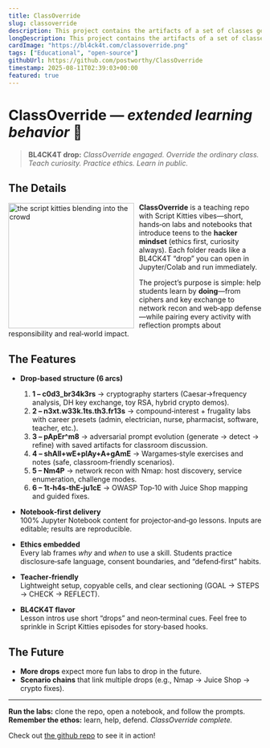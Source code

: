 ```yaml
---
title: ClassOverride
slug: classoverride
description: This project contains the artifacts of a set of classes geared towards a a teenage audience to serve as an introduction to the hacker mindset.
longDescription: This project contains the artifacts of a set of classes geared towards a a teenage audience to serve as an introduction to the hacker mindset.
cardImage: "https://bl4ck4t.com/classoverride.png"
tags: ["Educational", "open-source"]
githubUrl: https://github.com/postworthy/ClassOverride
timestamp: 2025-08-11T02:39:03+00:00
featured: true
---
```


# ClassOverride — *extended learning behavior* 🐾

> **BL4CK4T drop:** *ClassOverride engaged. Override the ordinary class. Teach curiosity. Practice ethics. Learn in public.*

## The Details

<img src="https://bl4ck4t.com/classoverride.png" style="float: left;margin: 0px 10px 0px 0px;" width="250" alt="the script kitties blending into the crowd"> **ClassOverride** is a teaching repo with Script Kitties vibes—short, hands‑on labs and notebooks that introduce teens to the **hacker mindset** (ethics first, curiosity always). Each folder reads like a BL4CK4T “drop” you can open in Jupyter/Colab and run immediately.

The project’s purpose is simple: help students learn by **doing**—from ciphers and key exchange to network recon and web‑app defense—while pairing every activity with reflection prompts about responsibility and real‑world impact.

## The Features

- **Drop‑based structure (6 arcs)**  
  1) **1 – c0d3_br34k3rs** → cryptography starters (Caesar→frequency analysis, DH key exchange, toy RSA, hybrid crypto demos).  
  2) **2 – n3xt.w33k.1ts.th3.fr13s** → compound‑interest + frugality labs with career presets (admin, electrician, nurse, pharmacist, software, teacher, etc.).  
  3) **3 – pApEr^m8** → adversarial prompt evolution (generate → detect → refine) with saved artifacts for classroom discussion.  
  4) **4 – shAll+wE+plAy+A+gAmE** → Wargames‑style exercises and notes (safe, classroom‑friendly scenarios).  
  5) **5 – Nm4P** → network recon with Nmap: host discovery, service enumeration, challenge modes.  
  6) **6 – 1t‑h4s‑thE‑ju1cE** → OWASP Top‑10 with Juice Shop mapping and guided fixes.

- **Notebook‑first delivery**  
  100% Jupyter Notebook content for projector‑and‑go lessons. Inputs are editable; results are reproducible.

- **Ethics embedded**  
  Every lab frames *why* and *when* to use a skill. Students practice disclosure‑safe language, consent boundaries, and “defend‑first” habits.

- **Teacher‑friendly**  
  Lightweight setup, copyable cells, and clear sectioning (GOAL → STEPS → CHECK → REFLECT).

- **BL4CK4T flavor**  
  Lesson intros use short “drops” and neon‑terminal cues. Feel free to sprinkle in Script Kitties episodes for story‑based hooks.

## The Future

- **More drops** expect more fun labs to drop in the future.  
- **Scenario chains** that link multiple drops (e.g., Nmap → Juice Shop → crypto fixes).

---

**Run the labs:** clone the repo, open a notebook, and follow the prompts.  
**Remember the ethos:** learn, help, defend. *ClassOverride complete.*

Check out [the github repo](https://github.com/postworthy/ClassOverride) to see it in action!